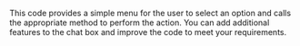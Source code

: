 This code provides a simple menu for the user to select an option and calls the appropriate method to perform the action. You can add additional features to the chat box and improve the code to meet your requirements.
